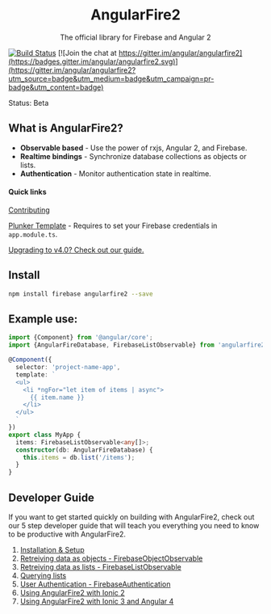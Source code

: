 <p align="center">
  <h1 align="center">AngularFire2</h1>
  <p align="center">The official library for Firebase and Angular 2</p>
</p>

[![Build Status](https://travis-ci.org/angular/angularfire2.svg?branch=master)](https://travis-ci.org/angular/angularfire2) [![Join the chat at https://gitter.im/angular/angularfire2](https://badges.gitter.im/angular/angularfire2.svg)](https://gitter.im/angular/angularfire2?utm_source=badge&utm_medium=badge&utm_campaign=pr-badge&utm_content=badge)

Status: Beta

## What is AngularFire2?

- **Observable based** - Use the power of rxjs, Angular 2, and Firebase.
- **Realtime bindings** - Synchronize database collections as objects or lists.
- **Authentication** - Monitor authentication state in realtime.

#### Quick links
[Contributing](CONTRIBUTING.md)

[Plunker Template](http://plnkr.co/edit/8yY4tH?p=preview) - Requires to set your Firebase credentials in `app.module.ts`.

[Upgrading to v4.0? Check out our guide.](docs/version-4-upgrade.md)

## Install

```bash
npm install firebase angularfire2 --save
```

## Example use:

```ts
import {Component} from '@angular/core';
import {AngularFireDatabase, FirebaseListObservable} from 'angularfire2/database';

@Component({
  selector: 'project-name-app',
  template: `
  <ul>
    <li *ngFor="let item of items | async">
      {{ item.name }}
    </li>
  </ul>
  `
})
export class MyApp {
  items: FirebaseListObservable<any[]>;
  constructor(db: AngularFireDatabase) {
    this.items = db.list('/items');
  }
}
```

## Developer Guide
If you want to get started quickly on building with AngularFire2, check out our
5 step developer guide that will teach you everything you need to know to be 
productive with AngularFire2.

1. [Installation & Setup](docs/1-install-and-setup.md)
2. [Retreiving data as objects - FirebaseObjectObservable](docs/2-retrieving-data-as-objects.md)
3. [Retreiving data as lists - FirebaseListObservable](docs/3-retrieving-data-as-lists.md)
4. [Querying lists](docs/4-querying-lists.md)
5. [User Authentication - FirebaseAuthentication](docs/5-user-authentication.md)
6. [Using AngularFire2 with Ionic 2](docs/Auth-with-Ionic2.md)
7. [Using AngularFire2 with Ionic 3 and Angular 4](docs/Auth-with-Ionic3-Angular4.md)
